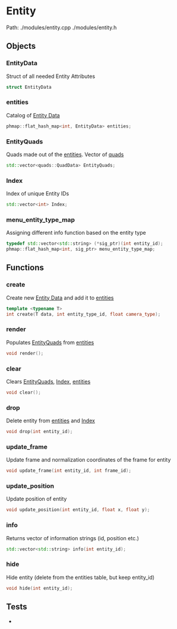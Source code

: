 # Entity
Path: ./modules/entity.cpp   ./modules/entity.h

## Objects

### EntityData
Struct of all needed Entity Attributes
```c++
struct EntityData
```

### entities
Catalog of [Entity Data](entity.md#EntityData)
```c++
phmap::flat_hash_map<int, EntityData> entities;
```

### EntityQuads
Quads made out of the [entities](entity.md#entities). Vector of [quads](quads.md#QuadData)
```c++
std::vector<quads::QuadData> EntityQuads;
```

### Index
Index of unique Entity IDs
```c++
std::vector<int> Index;
```

### menu_entity_type_map
Assigning different info function based on the entity type
```c++
typedef std::vector<std::string> (*sig_ptr)(int entity_id);
phmap::flat_hash_map<int, sig_ptr> menu_entity_type_map;
```


## Functions
### create
Create new [Entity Data](entity.md#EntityData) and add it to [entities](entity.md#entities)
```c++
template <typename T>
int create(T data, int entity_type_id, float camera_type);
```

### render
Populates [EntityQuads](entity.md#EntityQuads) from [entities](entity.md#entities)
```c++
void render();
```

### clear
Clears [EntityQuads](entity.md#EntityQuads), [Index](entity.md#Index), [entities](entity.md#entities)
```c++
void clear();
```

### drop
Delete entity from  [entities](entity.md#entities) and [Index](entity.md#Index)
```c++
void drop(int entity_id);
```

### update_frame
Update frame and normalization coordinates of the frame for entity
```c++
void update_frame(int entity_id, int frame_id);

```

### update_position
Update position of entity
```c++
void update_position(int entity_id, float x, float y);

```

### info
Returns vector of information strings (id, position etc.)
```c++
std::vector<std::string> info(int entity_id);

```

### hide
Hide entity (delete from the entities table, but keep entity_id)
```c++
void hide(int entity_id);

```


## Tests
-
